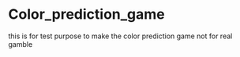 # Color_prediction_game
this is for test purpose to make the color prediction game not for real gamble
